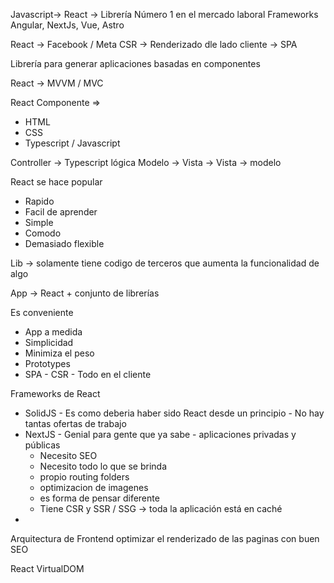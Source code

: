 Javascript-> React -> Librería
Número 1 en el mercado laboral
Frameworks Angular, NextJs, Vue, Astro

React -> Facebook / Meta
CSR -> Renderizado dle lado cliente -> SPA

Librería para generar aplicaciones basadas en componentes

React -> MVVM / MVC

React 
Componente =>
- HTML
- CSS
- Typescript / Javascript

Controller ->  Typescript lógica 
Modelo -> Vista -> Vista -> modelo

React se hace popular
- Rapido
- Facil de aprender
- Simple 
- Comodo
- Demasiado flexible

Lib -> solamente tiene codigo de terceros que aumenta la funcionalidad de algo

App -> React + conjunto de librerías

Es conveniente 
- App a medida
- Simplicidad
- Minimiza el peso
- Prototypes
- SPA - CSR - Todo en el cliente

Frameworks de React
- SolidJS - Es como deberia haber sido React desde un principio - No hay tantas ofertas de trabajo
- NextJS - Genial para gente que ya sabe - aplicaciones privadas y públicas
    - Necesito SEO
    - Necesito todo lo que se brinda
    - propio routing folders
    - optimizacion de imagenes
    - es forma de pensar diferente
    - Tiene CSR y SSR / SSG -> toda la aplicación está en caché
- 

Arquitectura de Frontend optimizar el renderizado de las paginas con buen SEO

React VirtualDOM


